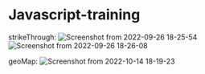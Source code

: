 # Javascript-training

strikeThrough: ![Screenshot from 2022-09-26 18-25-54](https://user-images.githubusercontent.com/113019240/192282292-26ebe0f3-771f-4fe8-8395-304c40a09bed.png)
![Screenshot from 2022-09-26 18-26-08](https://user-images.githubusercontent.com/113019240/192282307-3eeb8c9e-6262-47f2-8248-38214583b609.png)

geoMap: ![Screenshot from 2022-10-14 18-19-23](https://user-images.githubusercontent.com/113019240/195851236-c794346f-f667-4b0d-aaa2-abed0beeb747.png)
